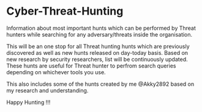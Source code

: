 # Cyber-Threat-Hunting
Information about most important hunts which can be performed by Threat hunters while searching for any adversary/threats inside the organisation.

This will be an one stop for all Threat hunting hunts which are previously discovered as well as new hunts released on day-today basis.
Based on new research by security researchers, list will be continuously updated. These hunts are useful for Threat hunter to perfrom search queries depending on whichever tools you use.

This also includes some of the hunts created by me @Akky2892 based on my research and understanding.

Happy Hunting !!!
